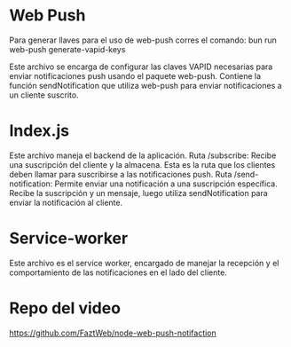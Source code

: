 # Web Push

Para generar llaves para el uso de web-push corres el comando:
bun run web-push generate-vapid-keys

Este archivo se encarga de configurar las claves VAPID necesarias para enviar notificaciones push usando el paquete web-push. Contiene la función sendNotification que utiliza web-push para enviar notificaciones a un cliente suscrito.

# Index.js

Este archivo maneja el backend de la aplicación.
Ruta /subscribe: Recibe una suscripción del cliente y la almacena. Esta es la ruta que los clientes deben llamar para suscribirse a las notificaciones push.
Ruta /send-notification: Permite enviar una notificación a una suscripción específica. Recibe la suscripción y un mensaje, luego utiliza sendNotification para enviar la notificación al cliente.

# Service-worker

Este archivo es el service worker, encargado de manejar la recepción y el comportamiento de las notificaciones en el lado del cliente.

# Repo del video

https://github.com/FaztWeb/node-web-push-notifaction
